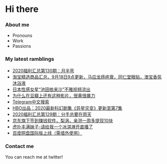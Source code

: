 # Hi there 

### About me
- Pronouns
- Work
- Passions 

### My latest ramblings
<!-- BLOGPOSTS:START -->
- [2020福利汇总第130期：月半弯](https://fuliba2020.net/2020130.html)
- [淘宝精选商品汇总，9月18日9点更新，马应龙痔疮膏，同仁堂眼贴，澳宝香氛沐浴液](https://fuliba2020.net/99.html)
- [日本性感女星“池田依来沙”不雅视频流出](https://fuliba2020.net/elaiza-ikeda.html)
- [为什么在豆瓣上还有这种影片，很黄很暴力](https://fuliba2020.net/evolved.html)
- [Telegram中文搜索](https://fuliba2020.net/telegram-search.html)
- [HBO出品：2020最新科幻剧集《异星灾变》更新至第7集](https://fuliba2020.net/raised-by-wolves.html)
- [2020福利汇总第129期：分手总要在雨天](https://fuliba2020.net/2020129.html)
- [京东旗下签到赚钱软件，梨涡，亲测一周多提现10块](https://fuliba2020.net/liwo.html)
- [虎扑丰满妹子-请给我一个冰淇淋开直播了](https://fuliba2020.net/bingqilin.html)
- [百度网盘国际版上线（需墙外使用）](https://fuliba2020.net/dubox.html)
<!-- BLOGPOSTS:END -->

### Contact me
You can reach me at twitter!
